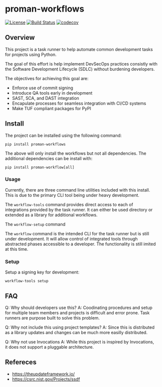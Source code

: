 # proman-workflows

[![License](https://img.shields.io/badge/License-Apache%202.0-blue.svg)](https://spdx.org/licenses/MPL-2.0)
[![Build Status](https://travis-ci.org/python-proman/proman-workflows.svg?branch=master)](https://travis-ci.org/python-proman/proman-workflows)
[![codecov](https://codecov.io/gh/python-proman/proman-workflows/branch/master/graph/badge.svg)](https://codecov.io/gh/python-proman/proman-workflows)

## Overview

This project is a task runner to help automate common development tasks for
projects using Python.

The goal of this effort is help implement DevSecOps practices consistly with
the Software Development Lifecycle (SDLC) without burdening developers.

The objectives for achieving this goal are:
- Enforce use of commit signing
- Introduce QA tools early in development
- SAST, SCA, and DAST integration
- Encapulate processes for seamless integration with CI/CD systems
- Make TUF compliant packages for PyPI

## Install

The project can be installed using the following command:

```
pip install proman-workflows
```

The above will only install the workflows but not all dependencies. The
additional dependencies can be install with:

```
pip install proman-workflow[all]
```

### Usage

Currently, there are three command line utilities included with this install.
This is due to the primary CLI tool being under heavy development.

The `workflow-tools` command provides direct access to each of integrations
provided by the task runner. It can either be used directory or extended as
a library for additional workflows.

The `workflow-setup` command

The `workflow` command is the intended CLI for the task runner but is still
under development. It will allow control of integrated tools through abstracted
phases accessible to a developer. The functionality is still imited at this time.

### Setup

Setup a signing key for development:

```
workflow-tools setup
```

## FAQ

Q: Why should developers use this?
A: Coodinating procedures and setup for multiple team members and projects is difficult and error
prone. Task runners are purpose built to solve this problem.

Q: Why not include this using project templates?
A: Since this is distributed as a library updates and changes can be much more easilly distributed.

Q: Why not use Invocations
A: While this project is inspired by Invocations, it does not support a pluggable architecture.

## Refereces

- https://theupdateframework.io/
- https://csrc.nist.gov/Projects/ssdf
